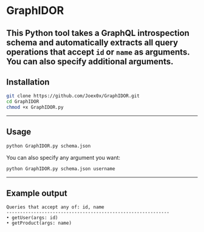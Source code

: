 # GraphIDOR
This Python tool takes a GraphQL introspection schema and automatically extracts all query operations that accept `id` or `name` as arguments.  
You can also specify additional arguments.
---
## Installation
```bash
git clone https://github.com/Joex0x/GraphIDOR.git
cd GraphIDOR
chmod +x GraphIDOR.py
```
---
## Usage

```bash
python GraphIDOR.py schema.json
```
You can also specify any argument you want:
```bash
python GraphIDOR.py schema.json username
```
--- 
## Example output
```
Queries that accept any of: id, name
------------------------------------------------------------
• getUser(args: id)
• getProduct(args: name)
